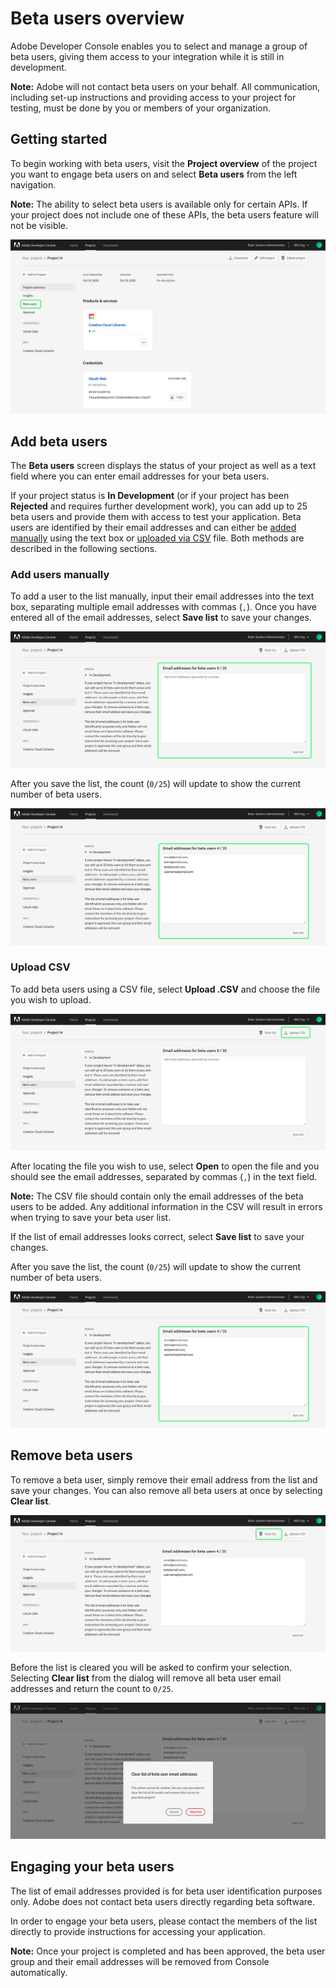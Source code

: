 # Beta users overview

Adobe Developer Console enables you to select and manage a group of beta users, giving them access to your integration while it is still in development.

**Note:** Adobe will not contact beta users on your behalf. All communication, including set-up instructions and providing access to your project for testing, must be done by you or members of your organization.

## Getting started

To begin working with beta users, visit the **Project overview** of the project you want to engage beta users on and select **Beta users** from the left navigation.

**Note:** The ability to select beta users is available only for certain APIs. If your project does not include one of these APIs, the beta users feature will not be visible.

![](images/beta-users-project-overview.png)

## Add beta users

The **Beta users** screen displays the status of your project as well as a text field where you can enter email addresses for your beta users.

If your project status is **In Development** (or if your project has been **Rejected** and requires further development work), you can add up to 25 beta users and provide them with access to test your application. Beta users are identified by their email addresses and can either be [added manually](#add-users-manually) using the text box or [uploaded via CSV](#upload-csv) file. Both methods are described in the following sections.

### Add users manually

To add a user to the list manually, input their email addresses into the text box, separating multiple email addresses with commas (`,`). Once you have entered all of the email addresses, select **Save list** to save your changes. 

![](images/beta-users-add.png)

After you save the list, the count (`0/25`) will update to show the current number of beta users.

![](images/beta-users-list-saved.png)

### Upload CSV

To add beta users using a CSV file, select **Upload .CSV** and choose the file you wish to upload. 

![](images/beta-users-upload.png)

After locating the file you wish to use, select **Open** to open the file and you should see the email addresses, separated by commas (`,`) in the text field.

**Note:** The CSV file should contain only the email addresses of the beta users to be added. Any additional information in the CSV will result in errors when trying to save your beta user list.

If the list of email addresses looks correct, select **Save list** to save your changes.


After you save the list, the count (`0/25`) will update to show the current number of beta users.

![](images/beta-users-list-saved.png)

## Remove beta users

To remove a beta user, simply remove their email address from the list and save your changes. You can also remove all beta users at once by selecting **Clear list**. 

![](images/beta-users-clear-list.png)

Before the list is cleared you will be asked to confirm your selection. Selecting **Clear list** from the dialog will remove all beta user email addresses and return the count to `0/25`.

![](images/beta-users-clear-confirm.png)

## Engaging your beta users

The list of email addresses provided is for beta user identification purposes only. Adobe does not contact beta users directly regarding beta software. 

In order to engage your beta users, please contact the members of the list directly to provide instructions for accessing your application. 

**Note:** Once your project is completed and has been approved, the beta user group and their email addresses will be removed from Console automatically.

